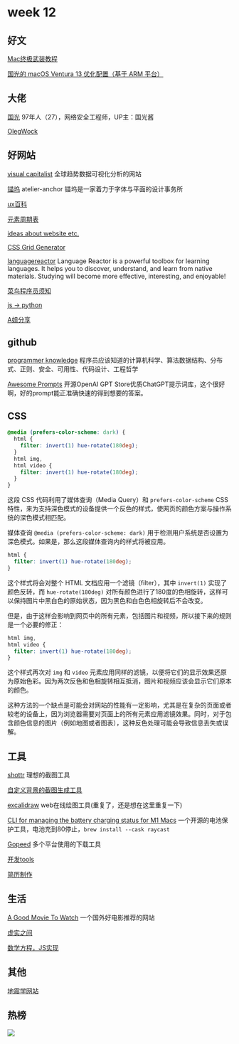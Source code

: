 # week 12

## 好文

[Mac终极武装教程](https://44maker.github.io/wiki/Mac/index.html)

[国光的 macOS Ventura 13 优化配置（基于 ARM 平台）](https://www.sqlsec.com/2023/07/ventura.html)


## 大佬

[国光](https://www.sqlsec.com/about/)
97年人（27），网络安全工程师，UP主：国光酱

[OlegWock](https://sinja.io/)

## 好网站

[visual capitalist](https://visualcapitalist.com/)
全球趋势数据可视化分析的网站

[锚坞](https://atelier-anchor.com/)
atelier-anchor 锚坞是一家着力于字体与平面的设计事务所

[ux百科](https://uxbaike.com/)

[元素周期表](https://pt.ziziyi.com/)

[ideas about website etc.](https://supercreative.design/)

[CSS Grid Generator](https://cssgrid-generator.netlify.app/)

[languagereactor](https://www.languagereactor.com/)
Language Reactor is a powerful toolbox for learning languages. It helps you to discover, understand, and learn from native materials. Studying will become more effective, interesting, and enjoyable! 

[菜鸟程序员须知](https://icodeit.org/2017/07/tips-for-newbies/)

[js -> python](https://luckrnx09.com/python-guide-for-javascript-engineers/zh-cn/)

[A姐分享](https://www.ahhhhfs.com/)

## github

[programmer knowledge](https://github.com/mtdvio/every-programmer-should-know)
程序员应该知道的计算机科学、算法数据结构、分布式、正则、安全、可用性、代码设计、工程哲学

[Awesome Prompts](https://github.com/ai-boost/awesome-prompts)
开源OpenAI GPT Store优质ChatGPT提示词库，这个很好啊，好的prompt能正准确快速的得到想要的答案。

## CSS

```css
@media (prefers-color-scheme: dark) {
  html {
    filter: invert(1) hue-rotate(180deg);
  }
  html img,
  html video {
    filter: invert(1) hue-rotate(180deg);
  }
}
```

这段 CSS 代码利用了媒体查询（Media Query）和 `prefers-color-scheme` CSS 特性，来为支持深色模式的设备提供一个反色的样式，使网页的颜色方案与操作系统的深色模式相匹配。

媒体查询 `@media (prefers-color-scheme: dark)` 用于检测用户系统是否设置为深色模式。如果是，那么这段媒体查询内的样式将被应用。

```css
html {
  filter: invert(1) hue-rotate(180deg);
}
```

这个样式将会对整个 HTML 文档应用一个滤镜（filter），其中 `invert(1)` 实现了颜色反转，而 `hue-rotate(180deg)` 对所有颜色进行了180度的色相旋转，这样可以保持图片中黑白色的原始状态，因为黑色和白色色相旋转后不会改变。

但是，由于这样会影响到网页中的所有元素，包括图片和视频，所以接下来的规则是一个必要的修正：

```css
html img,
html video {
  filter: invert(1) hue-rotate(180deg);
}
```

这个样式再次对 `img` 和 `video` 元素应用同样的滤镜，以便将它们的显示效果还原为原始色彩。因为两次反色和色相旋转相互抵消，图片和视频应该会显示它们原本的颜色。

这种方法的一个缺点是可能会对网站的性能有一定影响，尤其是在复杂的页面或者较老的设备上，因为浏览器需要对页面上的所有元素应用滤镜效果。同时，对于包含颜色信息的图片（例如地图或者图表），这种反色处理可能会导致信息丢失或误解。

## 工具

[shottr](https://shottr.cc/)
理想的截图工具

[自定义背景的截图生成工具](https://shots.so/)

[excalidraw](https://excalidraw.com/) web在线绘图工具(重复了，还是想在这里重复一下)

[CLI for managing the battery charging status for M1 Macs](https://github.com/actuallymentor/battery)
一个开源的电池保护工具，电池充到80停止，`brew install --cask raycast`

[Gopeed](https://gopeed.com/)
多个平台使用的下载工具

[开发tools](https://it-tools.tech/)

[简历制作](https://rxresu.me/)

## 生活

[A Good Movie To Watch](https://agoodmovietowatch.com/all/)
一个国外好电影推荐的网站

[虚实之间](https://www.xiaoyuzhoufm.com/podcast/652fda39f071cb959eef1af4)

[数学方程，JS实现](https://runjs.app/blog/equations-that-changed-the-world-rewritten-in-javascript)

## 其他

[地震学网站](https://seismo-learn.org/)

## 热榜

![](../week-12/imgs/SCR-20240318-meil.png)
